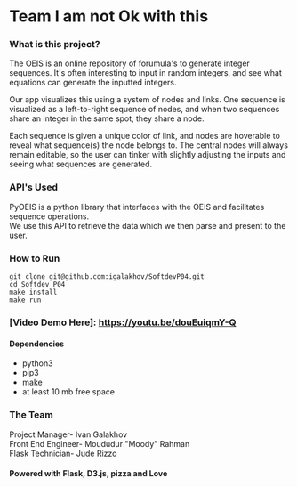 # Team I am not Ok with this

### What is this project?

The OEIS is an online repository of forumula's to generate integer sequences. It's often interesting to input in random integers, 
and see what equations can generate the inputted integers.  

Our app visualizes this using a system of nodes and links. 
One sequence is visualized as a left-to-right sequence of nodes, and when two sequences share an integer in the same spot, they share a node.  

Each sequence is given a unique color of link, and nodes are hoverable to reveal what sequence(s) the node belongs to. 
The central nodes will always remain editable, so the user can tinker with slightly adjusting the inputs and seeing what sequences are generated.  

### API's Used
PyOEIS is a python library that interfaces with the OEIS and facilitates sequence operations.  
We use this API to retrieve the data which we then parse and present to the user.  

### How to Run
``` 
git clone git@github.com:igalakhov/SoftdevP04.git
cd Softdev P04
make install  
make run
```
### [Video Demo Here]: https://youtu.be/douEuiqmY-Q

#### Dependencies 
- python3
- pip3
- make
- at least 10 mb free space




### The Team
Project Manager- Ivan Galakhov  
Front End Engineer- Moududur "Moody" Rahman  
Flask Technician- Jude Rizzo


#### Powered with Flask, D3.js, pizza and Love
